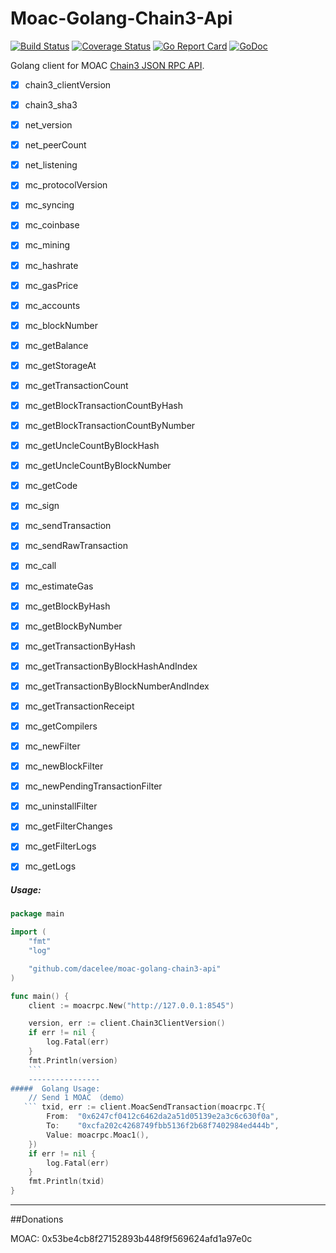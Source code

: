 # Moac-Golang-Chain3-Api
[![Build Status](https://travis-ci.org/onrik/ethrpc.svg?branch=master)](https://travis-ci.org/onrik/ethrpc)
[![Coverage Status](https://coveralls.io/repos/github/onrik/ethrpc/badge.svg?branch=master)](https://coveralls.io/github/onrik/ethrpc?branch=master)
[![Go Report Card](https://goreportcard.com/badge/github.com/onrik/ethrpc)](https://goreportcard.com/report/github.com/onrik/ethrpc)
[![GoDoc](https://godoc.org/github.com/onrik/ethrpc?status.svg)](https://godoc.org/github.com/onrik/ethrpc)


Golang client for MOAC [Chain3 JSON RPC API](https://github.com/MOACChain/chain3).

- [x] chain3_clientVersion
- [x] chain3_sha3
- [x] net_version
- [x] net_peerCount
- [x] net_listening
- [x] mc_protocolVersion
- [x] mc_syncing
- [x] mc_coinbase
- [x] mc_mining
- [x] mc_hashrate
- [x] mc_gasPrice
- [x] mc_accounts
- [x] mc_blockNumber
- [x] mc_getBalance
- [x] mc_getStorageAt
- [x] mc_getTransactionCount
- [x] mc_getBlockTransactionCountByHash
- [x] mc_getBlockTransactionCountByNumber
- [x] mc_getUncleCountByBlockHash
- [x] mc_getUncleCountByBlockNumber
- [x] mc_getCode
- [x] mc_sign
- [x] mc_sendTransaction
- [x] mc_sendRawTransaction
- [x] mc_call
- [x] mc_estimateGas
- [x] mc_getBlockByHash
- [x] mc_getBlockByNumber
- [x] mc_getTransactionByHash
- [x] mc_getTransactionByBlockHashAndIndex
- [x] mc_getTransactionByBlockNumberAndIndex
- [x] mc_getTransactionReceipt
- [x] mc_getCompilers
- [x] mc_newFilter
- [x] mc_newBlockFilter
- [x] mc_newPendingTransactionFilter
- [x] mc_uninstallFilter
- [x] mc_getFilterChanges
- [x] mc_getFilterLogs
- [x] mc_getLogs


##### Usage:
```go
package main

import (
    "fmt"
    "log"

    "github.com/dacelee/moac-golang-chain3-api"
)

func main() {
    client := moacrpc.New("http://127.0.0.1:8545")

    version, err := client.Chain3ClientVersion()
    if err != nil {
        log.Fatal(err)
    }
    fmt.Println(version)
    ```
    ----------------
#####  Golang Usage:
    // Send 1 MOAC （demo）
   ``` txid, err := client.MoacSendTransaction(moacrpc.T{
        From:  "0x6247cf0412c6462da2a51d05139e2a3c6c630f0a",
        To:    "0xcfa202c4268749fbb5136f2b68f7402984ed444b",
        Value: moacrpc.Moac1(),
    })
    if err != nil {
        log.Fatal(err)
    }
    fmt.Println(txid)
}
```
----------------
##Donations

MOAC: 0x53be4cb8f27152893b448f9f569624afd1a97e0c


